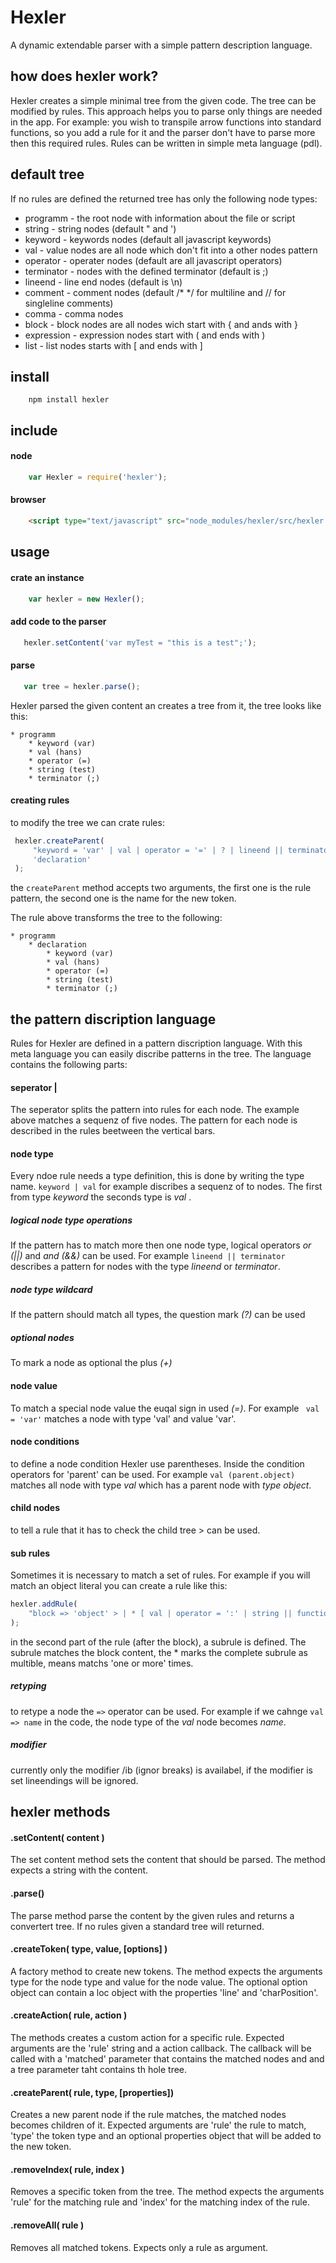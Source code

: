 # Hexler
A dynamic extendable parser with a simple pattern description language.

## how does hexler work?
Hexler creates a simple minimal tree from the given code. The tree can be modified by rules. This approach helps you to parse only things are needed in the app. For example: you wish to transpile arrow functions into standard functions, so you add a rule for it and the parser don't have to parse more then this required rules. Rules can be written in simple meta language (pdl). 


## default tree
If no rules are defined the returned tree has only the following node types:
  
  - programm - the root node with information about the file or script
  - string - string nodes (default " and ')
  - keyword - keywords nodes (default all javascript keywords)
  - val - value nodes are all node which don't fit into a other nodes pattern
  - operator - operater nodes (default are all javascript operators)
  - terminator - nodes with the defined terminator (default is ;)
  - lineend - line end nodes (default is \n)
  - comment - comment nodes (default /* */ for multiline and // for singleline comments)
  - comma - comma nodes
  - block - block nodes are all nodes wich start with { and ands with }
  - expression - expression nodes start with ( and ends with )
  - list - list nodes starts with [ and ends with ]
  

## install
```
	npm install hexler
```

## include

#### node
```javascript
	var Hexler = require('hexler');
```

#### browser
```html
	<script type="text/javascript" src="node_modules/hexler/src/hexler.js"></script>
```

## usage

#### crate an instance

```javascript
	var hexler = new Hexler();
```
#### add code to the parser
 
 ```javascript
 	hexler.setContent('var myTest = "this is a test";');
 ```
 
#### parse
 
 ```javascript
 	var tree = hexler.parse();
 ```
 
Hexler parsed the given content an creates a tree from it, the tree looks like this:

	* programm
		* keyword (var)
		* val (hans)
		* operator (=)
		* string (test)
		* terminator (;)
		

#### creating rules
to modify the tree we can crate rules:
 
 ```javascript
  hexler.createParent(
      "keyword = 'var' | val | operator = '=' | ? | lineend || terminator", 
      'declaration'
  );
 ```
the ```createParent``` method accepts two arguments, the first one is the rule pattern, the second one is the name for the new token.
 
The rule above transforms the tree to the following:
	
	* programm
		* declaration
			* keyword (var)
			* val (hans)
			* operator (=)
			* string (test)
			* terminator (;)
		
 
  
## the pattern discription language
Rules for Hexler are defined in a pattern discription language. With this meta language you can easily discribe patterns in the tree. The language contains the following parts:

#### seperator |
The seperator splits the pattern into rules for each node. The example above matches a sequenz of five nodes. The pattern for each node is described in the rules beetween the vertical bars.

#### node type
Every ndoe rule needs a type definition, this is done by writing the type name.
``` keyword | val ``` for example discribes a sequenz of to nodes. The first from type *keyword* the seconds type is *val* .

##### logical node type operations
If the pattern has to match more then one node type, logical operators *or (||)* and *and (&&)* can be used. For example ``` lineend || terminator ``` describes a pattern for nodes with the type *lineend* or *terminator*.

##### node type wildcard
If the pattern should match all types, the question mark *(?)* can be used

##### optional nodes
To mark a node as optional the plus *(+)*

#### node value
To match a special node value the euqal sign in used *(=)*. For example ``` val = 'var'``` matches a node with type 'val' and value 'var'.

#### node conditions
to define a node condition Hexler use parentheses. Inside the condition operators for 'parent' can be used. For example ```val (parent.object)``` matches all node with type *val* which has a parent node with *type object*.

#### child nodes
to tell a rule that it has to check the child tree > can be used.

#### sub rules
Sometimes it is necessary to match a set of rules. For example if you will match an object literal you can create a rule like this:

```javascript
hexler.addRule(
	"block => 'object' > | * [ val | operator = ':' | string || function | + comma] \ib",
);
```
in the second part of the rule (after the block), a subrule is defined. The subrule matches the block content, the * marks the complete subrule as multible, means matchs 'one or more' times.


##### retyping
to retype a node the ```=>``` operator can be used. For example  if we cahnge ```val => name``` in the code, the node type of the *val* node becomes *name*.


##### modifier
currently only the modifier /ib (ignor breaks) is availabel, if the modifier is set lineendings will be ignored.


	
	
## hexler methods

#### .setContent( content )
The set content method sets the content that should be parsed. The method expects a string with the content.

#### .parse()
The parse method parse the content by the given rules and returns a convertert tree. If no rules given a standard tree will returned.

#### .createToken( type, value, [options] )
A factory method to create new tokens. The method expects the arguments type for the node type and value for the node value. The optional option object can contain a loc object with the properties 'line' and 'charPosition'.

#### .createAction( rule, action )
The methods creates a custom action for a specific rule. Expected arguments are the 'rule' string and a action callback. The callback will be called with a 'matched' parameter that contains the matched nodes and and a tree parameter taht contains th hole tree.

#### .createParent( rule, type, [properties])
Creates a new parent node if the rule matches, the matched nodes becomes children of it. Expected arguments are 'rule' the rule to match, 'type' the token type and an optional properties object that will be added to the new token.

#### .removeIndex( rule, index )
Removes a specific token from the tree. The method expects the arguments 'rule' for the matching rule and 'index'  for the matching index of the rule.

#### .removeAll( rule )
Removes all matched tokens. Expects only a rule as argument.


